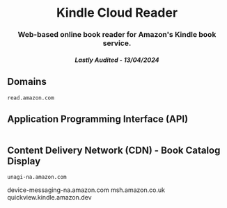 <h1 align="center">Kindle Cloud Reader</h1>
<h3 align="center">Web-based online book reader for Amazon's Kindle book service.</h3>
<h5 align="center">Lastly Audited - 13/04/2024</h5>

## Domains

```
read.amazon.com
```

## Application Programming Interface (API)

```

```

## Content Delivery Network (CDN) - Book Catalog Display

```
unagi-na.amazon.com
```

device-messaging-na.amazon.com
msh.amazon.co.uk
quickview.kindle.amazon.dev

```

```
